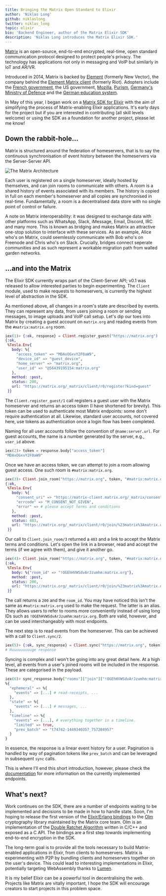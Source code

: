 ```yaml
---
title: Bringing the Matrix Open Standard to Elixir
author: 'Niklas Long'
github: niklaslong
twitter: niklas_long
topic: elixir
bio: 'Backend Engineer, author of the Matrix Elixir SDK'
description: 'Niklas Long introduces the Matrix Elixir SDK.'
---
```


[Matrix](https://matrix.org) is an open-source, end-to-end encrypted, real-time,
open standard communication protocol designed to protect people's privacy. The
technology has applications not only in messaging and VoIP but similarly in IoT
and AR/VR.

<!--break-->

Introduced in 2014, Matrix is backed by [Element](https://element.io/about)
(formerly New Vector), the company behind the
[Element Matrix client](https://element.io/) (formerly Riot). Adopters include
the
[French government](https://matrix.org/blog/2018/04/26/matrix-and-riot-confirmed-as-the-basis-for-frances-secure-instant-messenger-app),
the US government, [Mozilla](https://wiki.mozilla.org/Matrix),
[Purism](https://matrix.org/blog/2017/08/24/the-librem-5-from-purism-a-matrix-native-smartphone),
[Germany's Ministry of Defence](https://www.heise.de/newsticker/meldung/Open-Source-Bundeswehr-baut-eigene-verschluesselte-Messenger-App-4623404.html)
and the
[German education system](https://sifted.eu/articles/element-germany-deal/).

In May of this year, I began work on a
[Matrix SDK for Elixir](https://github.com/niklaslong/matrix-elixir-sdk) with
the aim of simplifying the process of Matrix-enabling Elixir applications. It's
early days for the project but if you are interested in contributing (all skill
levels welcome) or using the SDK as a foundation for another project, please let
me know!

## Down the rabbit-hole...

Matrix is structured around the federation of homeservers, that is to say the
continuous synchronisation of event history between the homeservers via the
Server-Server API.

![The Matrix Architecture](/assets/images/posts/2020-08-22-bringing-matrix-to-elixir.md/matrix_architecture.png)

Each user is registered on a single homeserver, ideally hosted by themselves,
and can join rooms to communicate with others. A room is a shared history of
events associated with its members. The history is copied in full on each
member's homeserver and all copies are synchronised in real-time. Fundamentally,
a room is a decentralised data store with no single point of control or failure.

A note on Matrix interoperability: it was designed to exchange data with other
platforms such as WhatsApp, Slack, iMessage, Email, Discord, IRC and many more.
This is known as bridging and makes Matrix an attractive one-stop solution to
interface with these services. As an example, Alice who's on Matrix, could
seemlessly communicate with Bob who's on Freenode and Chris who's on Slack.
Crucially, bridges connect seperate communities and as such represent a workable
migration path from walled garden networks.

## ...and into the Matrix

The Elixir SDK currently wraps part of the Client-Server API; v0.1 was released
to allow interested parties to begin experimenting. The `Client` module, used to
make requests to homeservers, is currently the highest level of abstraction in
the SDK.

As mentioned above, all changes in a room's state are described by events. They
can represent any data, from users joining a room or sending messages, to image
uploads and VoIP call setup. Let's dip our toes into Matrix by creating a guest
account on `matrix.org` and reading events from the `#matrix:matrix.org` room.

```elixir
iex(1)> {:ok, response} = Client.register_guest("https://matrix.org")
{:ok,
 %Tesla.Env{
   body: %{
     "access_token" => "MDAxOGxvY2F0aW9",
     "device_id" => "guest_device",
     "home_server" => "matrix.org",
     "user_id" => "@56439195154:matrix.org"
   },
   method: :post,
   status: 200,
   url: "https://matrix.org/_matrix/client/r0/register?kind=guest"
 }}
```

The `Client.register_guest/1` call registers a guest user with the Matrix
homeserver and returns an access token (I have shortened for brevity). This
token can be used to authenticate most Matrix endpoints: some don't require
authentication at all. Likewise, standard user accounts, not covered here, use
tokens as authentication once a login flow has been completed.

Naming for all user accounts follow the convention of `@name:server.url`. For
guest accounts, the name is a number generated by the server, e.g., `user_id`
above.

```elixir
iex(2)> token = response.body["access_token"]
"MDAxOGxvY2F0aW9"
```

Once we have an access token, we can attempt to join a room allowing guest
access. One such room is `#matrix:matrix.org`.

```elixir
iex(3)> Client.join_room("https://matrix.org", token, "#matrix:matrix.org")
{:ok,
 %Tesla.Env{
   body: %{
     "consent_uri" => "https://matrix-client.matrix.org/_matrix/consent?u=56440018645&h=c319be84a25b",
     "errcode" => "M_CONSENT_NOT_GIVEN",
     "error" => # please accept terms and conditions
   },
   method: :post,
   status: 403,
   url: "https://matrix.org/_matrix/client/r0/join/%23matrix%3Amatrix.org"
 }}
```

Our call to `Client.join_room/3` returned a `403` and a link to accept the
Matrix terms and conditions. Let's open the link in a browser, read and accept
the terms (if we agree with them), and give it another go.

```elixir
iex(4)> Client.join_room("https://matrix.org", token, "#matrix:matrix.org")
{:ok,
 %Tesla.Env{
   body: %{"room_id" => "!OGEhHVWSdvArJzumhm:matrix.org"},
   method: :post,
   status: 200,
   url: "https://matrix.org/_matrix/client/r0/join/%23matrix%3Amatrix.org"
 }}
```

The call returns a `200` and the `room_id`. You may have noticed this isn't the
same as `#matrix:matrix.org` used to make the request. The latter is an alias.
They allows users to refer to rooms more conveniently instead of using long IDs
such as `!OGEhHVWSdvArJzumhm:matrix.org`. Both are valid, however, and can be
used interchangeably with most endpoints.

The next step is to read events from the homeserver. This can be achieved with a
call to `Client.sync/2`.

```elixir
iex(5)> {:ok, sync_response} = Client.sync("https://matrix.org", token)
# Huuuuuuuuuge response
```

Syncing is complex and I won't be going into any great detail here. At a high
level, all events from a user's joined rooms will be included in the response.
These are categorised in the payload.

```elixir
iex(6)> sync_response.body["rooms"]["join"]["!OGEhHVWSdvArJzumhm:matrix.org"]
%{
  "ephemeral" => %{
    "events" => [...] # read-receipts, ...
  },
  "state" => %{
    "events" => [...] # messages, ...
  },
  "timeline" => %{
    "events" => [...], # everything together in a timeline.
    "limited" => true,
    "prev_batch" => "t74742-1449340357_757284957"
  }
}
```

In essence, the response is a linear event history for a user. Pagination is
handled by way of pagination tokens like `prev_batch` and can be leveraged in
subsequent `sync` calls.

This is where I'll end this short introduction, however, please check the
[documentation](https://hexdocs.pm/matrix_sdk/) for more information on the
currently implemented endpoints.

## What's next?

Work continues on the SDK, there are a number of endpoints waiting to be
implemented and decisions to be made in how to handle state. Soon, I'm hoping to
release the first version of the
[Elixir/Erlang bindings](https://github.com/niklaslong/olm-elixir) to the
[Olm](https://gitlab.matrix.org/matrix-org/olm) cryptography library maintained
by the Matrix core team. Olm is an implementation of the
[Double Ratchet Algorithm](https://signal.org/docs/specifications/doubleratchet)
written in C/C++ and exposed as a C API. The bindings are a first step towards
implementing end-to-end encryption in the SDK.

The long-term goal is to provide all the tools necessary to build Matrix-enabled
applications in Elixir, from clients to homeservers. Matrix is experimenting
with P2P by bundling clients and homeservers together on the user's device. This
could lead to interesting implementations in Elixir, potentially targeting
WebAssembly thanks to [Lumen](https://github.com/lumen/lumen).

It is my belief Elixir can be a powerful tool in decentralising the web.
Projects like Matrix are vitally important, I hope the SDK will encourage
creators to start projects in this problem space.
